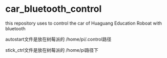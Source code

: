 # car_bluetooth_control
this repository uses to control the car of Huaguang Education Roboat with bluetooth

autostart文件是放在树莓派的   /home/pi/.control路径

stick_ctrl文件是放在树莓派的   /home/pi路径下
